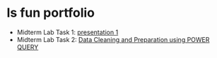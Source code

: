 # Is fun portfolio  

* Midterm Lab Task 1: [presentation 1](isfun)
* Midterm Lab Task 2: [Data Cleaning and Preparation using POWER QUERY]()
